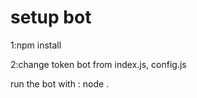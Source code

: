 <h1>setup bot</h1>
<p>1:npm install </p>
<p>2:change token bot from index.js, config.js</p>
<p>run the bot with : node . </p>
